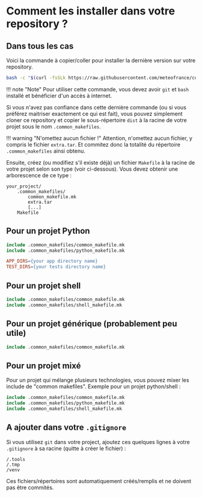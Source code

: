 # Comment les installer dans votre repository ?

## Dans tous les cas

Voici la commande à copier/coller pour installer la dernière version sur votre repository.

```bash
bash -c "$(curl -fsSLk https://raw.githubusercontent.com/meteofrance/common_makefiles/main/install.sh)"
```

!!! note "Note"
    Pour utiliser cette commande, vous devez avoir `git` et `bash` installé et bénéficier d'un accès à internet.


Si vous n'avez pas confiance dans cette dernière commande (ou si vous préférez maitriser exactement ce qui est fait),
vous pouvez simplement cloner ce repository et copier le sous-répertoire `dist` à la racine de votre projet sous le
nom `.common_makefiles`.

!!! warning "N'omettez aucun fichier !"
    Attention, n'omettez aucun fichier, y compris le fichier `extra.tar`. Et commitez donc la totalité
    du répertoire `.common_makefiles` ainsi obtenu.

Ensuite, créez (ou modifiez s'il existe déjà) un fichier `Makefile` à la racine de votre projet
selon son type (voir ci-dessous). Vous devez obtenir une arborescence de ce type :

```
your_project/
    .common_makefiles/
        common_makefile.mk
        extra.tar
        [...]
    Makefile
```

## Pour un projet Python

```Makefile
include .common_makefiles/common_makefile.mk
include .common_makefiles/python_makefile.mk

APP_DIRS={your app directory name}
TEST_DIRS={your tests directory name}
```

## Pour un projet shell

```Makefile
include .common_makefiles/common_makefile.mk
include .common_makefiles/shell_makefile.mk
```

## Pour un projet générique (probablement peu utile)

```Makefile
include .common_makefiles/common_makefile.mk
```

## Pour un projet mixé

Pour un projet qui mélange plusieurs technologies, vous pouvez mixer
les include de "common makefiles". Exemple pour un projet python/shell :

```Makefile
include .common_makefiles/common_makefile.mk
include .common_makefiles/python_makefile.mk
include .common_makefiles/shell_makefile.mk
```

## A ajouter dans votre `.gitignore`

Si vous utilisez `git` dans votre project, ajoutez ces quelques lignes
à votre `.gitignore` à sa racine (quitte à créer le fichier) :

```
/.tools
/.tmp
/venv
```

Ces fichiers/répertoires sont automatiquement créés/remplis et ne doivent pas être commités.
